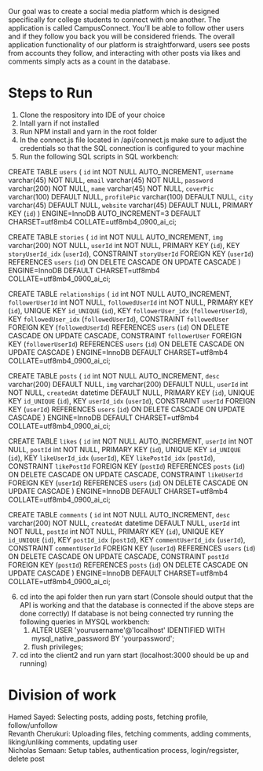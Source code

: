 
Our goal was to create a social media platform  which is designed specifically for college students to connect with one another. The application is called CampusConnect. You’ll be able to follow other users and if they follow you back you will be considered friends. The overall application functionality of our platform is straightforward, users see posts from accounts they follow, and interacting with other posts via likes and comments simply acts as a count in the database. 

# Steps to Run
1. Clone the respository into IDE of your choice
2. Intall yarn if not installed
3. Run NPM install and yarn in the root folder
4. In the connect.js file located in /api/connect.js make sure to adjust the credentials so that the SQL connection is configured to your machine
5. Run the following SQL scripts in SQL workbench:

CREATE TABLE `users` (
  `id` int NOT NULL AUTO_INCREMENT,
  `username` varchar(45) NOT NULL,
  `email` varchar(45) NOT NULL,
  `password` varchar(200) NOT NULL,
  `name` varchar(45) NOT NULL,
  `coverPic` varchar(100) DEFAULT NULL,
  `profilePic` varchar(100) DEFAULT NULL,
  `city` varchar(45) DEFAULT NULL,
  `website` varchar(45) DEFAULT NULL,
  PRIMARY KEY (`id`)
) ENGINE=InnoDB AUTO_INCREMENT=3 DEFAULT CHARSET=utf8mb4 COLLATE=utf8mb4_0900_ai_ci;

CREATE TABLE `stories` (
  `id` int NOT NULL AUTO_INCREMENT,
  `img` varchar(200) NOT NULL,
  `userId` int NOT NULL,
  PRIMARY KEY (`id`),
  KEY `storyUserId_idx` (`userId`),
  CONSTRAINT `storyUserId` FOREIGN KEY (`userId`) REFERENCES `users` (`id`) ON DELETE CASCADE ON UPDATE CASCADE
) ENGINE=InnoDB DEFAULT CHARSET=utf8mb4 COLLATE=utf8mb4_0900_ai_ci;

CREATE TABLE `relationships` (
  `id` int NOT NULL AUTO_INCREMENT,
  `followerUserId` int NOT NULL,
  `followedUserId` int NOT NULL,
  PRIMARY KEY (`id`),
  UNIQUE KEY `id_UNIQUE` (`id`),
  KEY `followerUser_idx` (`followerUserId`),
  KEY `followedUser_idx` (`followedUserId`),
  CONSTRAINT `followedUser` FOREIGN KEY (`followedUserId`) REFERENCES `users` (`id`) ON DELETE CASCADE ON UPDATE CASCADE,
  CONSTRAINT `followerUser` FOREIGN KEY (`followerUserId`) REFERENCES `users` (`id`) ON DELETE CASCADE ON UPDATE CASCADE
) ENGINE=InnoDB DEFAULT CHARSET=utf8mb4 COLLATE=utf8mb4_0900_ai_ci;

CREATE TABLE `posts` (
  `id` int NOT NULL AUTO_INCREMENT,
  `desc` varchar(200) DEFAULT NULL,
  `img` varchar(200) DEFAULT NULL,
  `userId` int NOT NULL,
  `createdAt` datetime DEFAULT NULL,
  PRIMARY KEY (`id`),
  UNIQUE KEY `id_UNIQUE` (`id`),
  KEY `userId_idx` (`userId`),
  CONSTRAINT `userId` FOREIGN KEY (`userId`) REFERENCES `users` (`id`) ON DELETE CASCADE ON UPDATE CASCADE
) ENGINE=InnoDB DEFAULT CHARSET=utf8mb4 COLLATE=utf8mb4_0900_ai_ci;

CREATE TABLE `likes` (
  `id` int NOT NULL AUTO_INCREMENT,
  `userId` int NOT NULL,
  `postId` int NOT NULL,
  PRIMARY KEY (`id`),
  UNIQUE KEY `id_UNIQUE` (`id`),
  KEY `likeUserId_idx` (`userId`),
  KEY `likePostId_idx` (`postId`),
  CONSTRAINT `likePostId` FOREIGN KEY (`postId`) REFERENCES `posts` (`id`) ON DELETE CASCADE ON UPDATE CASCADE,
  CONSTRAINT `likeUserId` FOREIGN KEY (`userId`) REFERENCES `users` (`id`) ON DELETE CASCADE ON UPDATE CASCADE
) ENGINE=InnoDB DEFAULT CHARSET=utf8mb4 COLLATE=utf8mb4_0900_ai_ci;

CREATE TABLE `comments` (
  `id` int NOT NULL AUTO_INCREMENT,
  `desc` varchar(200) NOT NULL,
  `createdAt` datetime DEFAULT NULL,
  `userId` int NOT NULL,
  `postId` int NOT NULL,
  PRIMARY KEY (`id`),
  UNIQUE KEY `id_UNIQUE` (`id`),
  KEY `postId_idx` (`postId`),
  KEY `commentUserId_idx` (`userId`),
  CONSTRAINT `commentUserId` FOREIGN KEY (`userId`) REFERENCES `users` (`id`) ON DELETE CASCADE ON UPDATE CASCADE,
  CONSTRAINT `postId` FOREIGN KEY (`postId`) REFERENCES `posts` (`id`) ON DELETE CASCADE ON UPDATE CASCADE
) ENGINE=InnoDB DEFAULT CHARSET=utf8mb4 COLLATE=utf8mb4_0900_ai_ci;

6. cd into the api folder then run yarn start (Console should output that the API is working and that the database is connected if the above steps are done correctly)
If database is not being connected try running the following queries in MYSQL workbench:
   1. ALTER USER 'yourusername'@'localhost' IDENTIFIED WITH mysql_native_password BY 'yourpassword';
   2. flush privileges;
8. cd into the client2 and run yarn start (localhost:3000 should be up and running)
# Division of work
Hamed Sayed: Selecting posts, adding posts, fetching profile, follow/unfollow <br />
Revanth Cherukuri: Uploading files, fetching comments, adding comments, liking/unliking comments, updating user <br />
Nicholas Semaan: Setup tables, authentication process, login/regsister, delete post <br />
